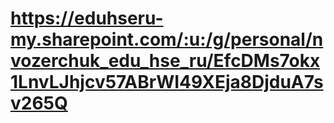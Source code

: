 # https://eduhseru-my.sharepoint.com/:u:/g/personal/nvozerchuk_edu_hse_ru/EfcDMs7okx1LnvLJhjcv57ABrWI49XEja8DjduA7sv265Q